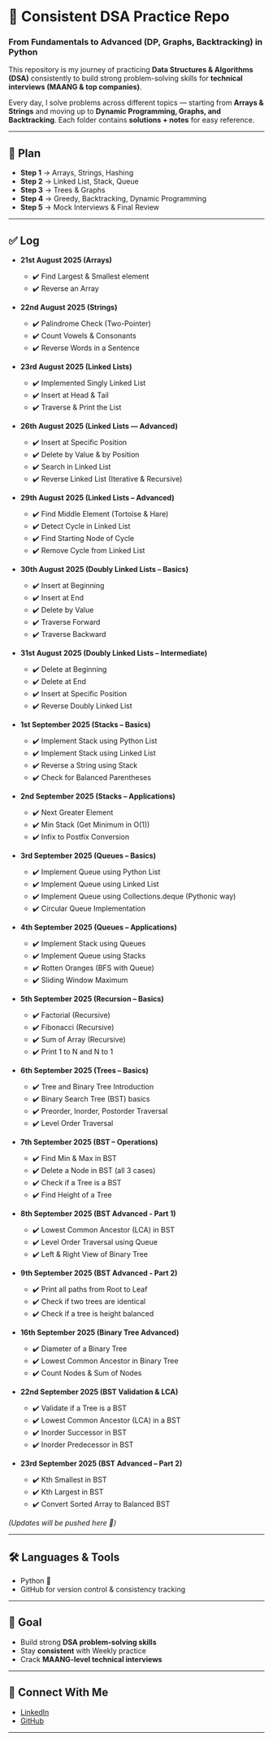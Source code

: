 # 🚀 Consistent DSA Practice Repo  
### From Fundamentals to Advanced (DP, Graphs, Backtracking) in Python  

This repository is my journey of practicing **Data Structures & Algorithms (DSA)** consistently to build strong problem-solving skills for **technical interviews (MAANG & top companies)**.  

Every day, I solve problems across different topics — starting from **Arrays & Strings** and moving up to **Dynamic Programming, Graphs, and Backtracking**. Each folder contains **solutions + notes** for easy reference.  

---

## 📅 Plan

- **Step 1** → Arrays, Strings, Hashing  
- **Step 2** → Linked List, Stack, Queue  
- **Step 3** → Trees & Graphs  
- **Step 4** → Greedy, Backtracking, Dynamic Programming  
- **Step 5** → Mock Interviews & Final Review  

---

## ✅ Log

- **21st August 2025 (Arrays)**  
  - ✔️ Find Largest & Smallest element  
  - ✔️ Reverse an Array  

- **22nd August 2025 (Strings)**  
  - ✔️ Palindrome Check (Two-Pointer)  
  - ✔️ Count Vowels & Consonants  
  - ✔️ Reverse Words in a Sentence

- **23rd August 2025 (Linked Lists)**
  - ✔️ Implemented Singly Linked List
  - ✔️ Insert at Head & Tail
  - ✔️ Traverse & Print the List

- **26th August 2025 (Linked Lists — Advanced)**
  -	✔️ Insert at Specific Position
  -	✔️ Delete by Value & by Position
  -	✔️ Search in Linked List
  -	✔️ Reverse Linked List (Iterative & Recursive)

- **29th August 2025 (Linked Lists – Advanced)**  
  - ✔️ Find Middle Element (Tortoise & Hare)  
  - ✔️ Detect Cycle in Linked List  
  - ✔️ Find Starting Node of Cycle  
  - ✔️ Remove Cycle from Linked List
 
- **30th August 2025 (Doubly Linked Lists – Basics)**  
  - ✔️ Insert at Beginning  
  - ✔️ Insert at End  
  - ✔️ Delete by Value  
  - ✔️ Traverse Forward  
  - ✔️ Traverse Backward

- **31st August 2025 (Doubly Linked Lists – Intermediate)**  
  - ✔️ Delete at Beginning  
  - ✔️ Delete at End  
  - ✔️ Insert at Specific Position  
  - ✔️ Reverse Doubly Linked List

- **1st September 2025 (Stacks – Basics)**  
  - ✔️ Implement Stack using Python List  
  - ✔️ Implement Stack using Linked List  
  - ✔️ Reverse a String using Stack  
  - ✔️ Check for Balanced Parentheses

- **2nd September 2025 (Stacks – Applications)**  
  - ✔️ Next Greater Element  
  - ✔️ Min Stack (Get Minimum in O(1))  
  - ✔️ Infix to Postfix Conversion
 
- **3rd September 2025 (Queues – Basics)**  
  - ✔️ Implement Queue using Python List  
  - ✔️ Implement Queue using Linked List  
  - ✔️ Implement Queue using Collections.deque (Pythonic way)  
  - ✔️ Circular Queue Implementation

- **4th September 2025 (Queues – Applications)**  
  - ✔️ Implement Stack using Queues  
  - ✔️ Implement Queue using Stacks  
  - ✔️ Rotten Oranges (BFS with Queue)  
  - ✔️ Sliding Window Maximum

- **5th September 2025 (Recursion – Basics)**  
  - ✔️ Factorial (Recursive)  
  - ✔️ Fibonacci (Recursive)  
  - ✔️ Sum of Array (Recursive)  
  - ✔️ Print 1 to N and N to 1
 
- **6th September 2025 (Trees – Basics)**  
  - ✔️ Tree and Binary Tree Introduction  
  - ✔️ Binary Search Tree (BST) basics  
  - ✔️ Preorder, Inorder, Postorder Traversal  
  - ✔️ Level Order Traversal

- **7th September 2025 (BST – Operations)**  
  - ✔️ Find Min & Max in BST  
  - ✔️ Delete a Node in BST (all 3 cases)  
  - ✔️ Check if a Tree is a BST  
  - ✔️ Find Height of a Tree

- **8th September 2025 (BST Advanced - Part 1)**  
  - ✔️ Lowest Common Ancestor (LCA) in BST  
  - ✔️ Level Order Traversal using Queue  
  - ✔️ Left & Right View of Binary Tree

- **9th September 2025 (BST Advanced - Part 2)**  
  - ✔️ Print all paths from Root to Leaf  
  - ✔️ Check if two trees are identical  
  - ✔️ Check if a tree is height balanced  

- **16th September 2025 (Binary Tree Advanced)**  
  - ✔️ Diameter of a Binary Tree  
  - ✔️ Lowest Common Ancestor in Binary Tree  
  - ✔️ Count Nodes & Sum of Nodes
 
- **22nd September 2025 (BST Validation & LCA)**  
  - ✔️ Validate if a Tree is a BST  
  - ✔️ Lowest Common Ancestor (LCA) in a BST  
  - ✔️ Inorder Successor in BST  
  - ✔️ Inorder Predecessor in BST
 
- **23rd September 2025 (BST Advanced – Part 2)**  
  - ✔️ Kth Smallest in BST  
  - ✔️ Kth Largest in BST  
  - ✔️ Convert Sorted Array to Balanced BST  

*(Updates will be pushed here 🚀)*  

---

## 🛠️ Languages & Tools
- Python 🐍  
- GitHub for version control & consistency tracking  

---

## 🎯 Goal
- Build strong **DSA problem-solving skills**  
- Stay **consistent** with Weekly practice  
- Crack **MAANG-level technical interviews**  

---

## 🤝 Connect With Me
- [LinkedIn](https://www.linkedin.com/in/rohan-katyayani/)  
- [GitHub](https://github.com/RohanKatyayani)  

---
